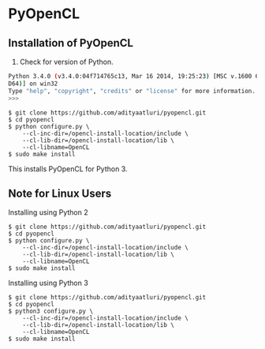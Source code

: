 PyOpenCL
========

Installation of PyOpenCL
-----------------------

1. Check for version of Python.

```bash
Python 3.4.0 (v3.4.0:04f714765c13, Mar 16 2014, 19:25:23) [MSC v.1600 64 bit (AM
D64)] on win32
Type "help", "copyright", "credits" or "license" for more information.
>>>
```

```shell
$ git clone https://github.com/adityaatluri/pyopencl.git
$ cd pyopencl
$ python configure.py \
    --cl-inc-dir=/opencl-install-location/include \
    --cl-lib-dir=/opencl-install-location/lib \
    --cl-libname=OpenCL
$ sudo make install
```
This installs PyOpenCL for Python 3.

Note for Linux Users
--------------

Installing using Python 2
```shell
$ git clone https://github.com/adityaatluri/pyopencl.git
$ cd pyopencl
$ python configure.py \
    --cl-inc-dir=/opencl-install-location/include \
    --cl-lib-dir=/opencl-install-location/lib \
    --cl-libname=OpenCL
$ sudo make install
```

Installing using Python 3
```shell
$ git clone https://github.com/adityaatluri/pyopencl.git
$ cd pyopencl
$ python3 configure.py \
    --cl-inc-dir=/opencl-install-location/include \
    --cl-lib-dir=/opencl-install-location/lib \
    --cl-libname=OpenCL
$ sudo make install
```
